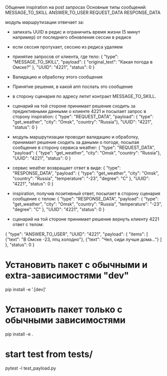 Общение inspiration на post запросах Основные типы сообщений:
MESSAGE_TO_SKILL ANSWER_TO_USER REQUEST_DATA RESPONSE_DATA

модуль маршрутизации отвечает за:

- запихать UUID в редис и ограничить время жизни (5 минут например) от последнего обновления сессии в редисе
- если сессия протухает, сессию из редиса удаляем
- принятие запросов от клиента, где тело:
  {
    "type": "MESSAGE_TO_SKILL",
    "payload": {
        "original_text": "Какая погода в Омске?"
    },
    "UUID": "4221",
    "status": 0
}
- Валидацию и обработку этого сообщения
- Принятие решения, в какой апп послать это сообщение
- в сторону сценария по адресу летит контракт MESSAGE_TO_SKILL.
  

- сценарий на той стороне принимает решение сходить за предиктивными данными о клиенте 4221 и посылает запрос в сторону
  inspiration:
  {
    "type": "REQUEST_DATA",
    "payload": {
        "type": "get_weather",
        "city": "Omsk",
        "country": "Russia"},
    "UUID": "4221",
    "status": 0
}

- модуль маршрутизации проводит валидацию и обработку, принимает решение сходить за даными о погоде, посылая сообщение в
  сторону сервиса weather:
  {
    "type": "REQUEST_DATA",
    "payload": {
        "type": "get_weather",
        "city": "Omsk",
        "country": "Russia"},
    "UUID": "4221",
    "status": 0
}

- сервис weather возвращает ответ в виде:
  {
    "type": "RESPONSE_DATA",
    "payload": {
        "type": "get_weather",
        "city": "Omsk",
        "country": "Russia",
        "temperature": "-23",
        "degree": "C"
    },
    "UUID": "4221",
    "status": 0
}

- inspiration, получив позитивный ответ, посылает в сторону сценария сообщение с телом:
  {
    "type": "RESPONSE_DATA",
    "payload": {
        "type": "get_weather",
        "city": "Omsk",
        "country": "Russia",
        "temperature": "-23",
        "degree": "C"
    },
    "UUID": "4221",
    "status": 0
}

- сценарий на той стороне принимает решение вернуть клиенту 4221 ответ с телом:

{
    "type": "ANSWER_TO_USER",
    "UUID": "4221",
    "payload": {
        "items": [
            {"text": "В Омске -23, ппц холодно"},
            {"text": "Чел, сиди лучше дома..."}
        ]
    },
    "status": 0
}







# Установить пакет с обычными и extra-зависимостями "dev"
pip install -e '.[dev]'

# Установить пакет только с обычными зависимостями
pip install -e .

# start test from tests/
pytest -l test_payload.py 